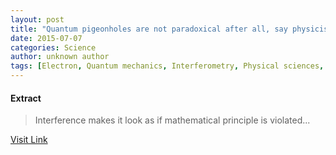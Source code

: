 ```yaml
---
layout: post
title: "Quantum pigeonholes are not paradoxical after all, say physicists"
date: 2015-07-07
categories: Science
author: unknown author
tags: [Electron, Quantum mechanics, Interferometry, Physical sciences, Mechanics, Particle physics, Theoretical physics, Modern physics, Solid state engineering, Scientific theories, Condensed matter physics, Applied and interdisciplinary physics, Science, Scientific method, Chemistry, Materials science, Physics]
---
```





#### Extract
>Interference makes it look as if mathematical principle is violated...



[Visit Link](http://feedproxy.google.com/~r/PhysicsWorld/~3/D3uC2guvctI/quantum-pigeonholes-are-not-paradoxical-after-all-say-physicists)


